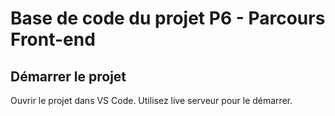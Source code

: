 # Base de code du projet P6 - Parcours Front-end

## Démarrer le projet

Ouvrir le projet dans VS Code. Utilisez live serveur pour le démarrer.


